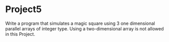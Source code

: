 # Project5
Write a program that simulates a magic square using 3 one dimensional parallel arrays of integer type. Using a two-dimensional array is not allowed in this Project.
